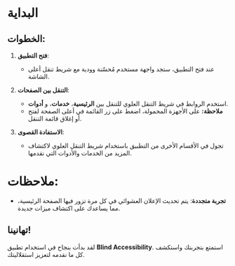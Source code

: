 # البداية

## الخطوات:

1. **فتح التطبيق**:

   - عند فتح التطبيق، ستجد واجهة مستخدم مُحسّنة وودية مع شريط تنقل أعلى الشاشة.

2. **التنقل بين الصفحات**:

   - استخدم الروابط في شريط التنقل العلوي للتنقل بين **الرئيسية**، **خدمات**، و **أدوات**.
   - **ملاحظة:** على الأجهزة المحمولة، اضغط على زر القائمة في أعلى الصفحة لفتح أو إغلاق قائمة التنقل.

3. **الاستفادة القصوى**:

   - تجول في الأقسام الأخرى من التطبيق باستخدام شريط التنقل العلوي لاكتشاف المزيد من الخدمات والأدوات التي نقدمها.

# ملاحظات:

- **تجربة متجددة**: يتم تحديث الإعلان العشوائي في كل مرة تزور فيها الصفحة الرئيسية، مما يساعدك على اكتشاف ميزات جديدة.

## تهانينا!

لقد بدأت بنجاح في استخدام تطبيق **Blind Accessibility**. استمتع بتجربتك واستكشف كل ما نقدمه لتعزيز استقلاليتك.
